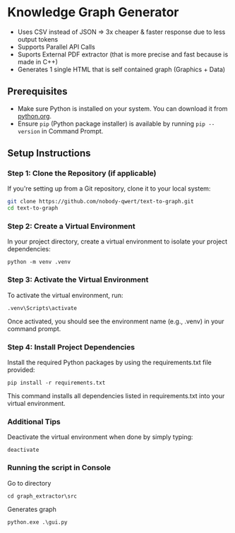 # Knowledge Graph Generator

- Uses CSV instead of JSON => 3x cheaper & faster response due to less output tokens
- Supports Parallel API Calls
- Suports External PDF extractor (that is more precise and fast because is made in C++)
- Generates 1 single HTML that is self contained graph (Graphics + Data)

## Prerequisites

- Make sure Python is installed on your system. You can download it from [python.org](https://www.python.org/).
- Ensure `pip` (Python package installer) is available by running `pip --version` in Command Prompt.

## Setup Instructions

### Step 1: Clone the Repository (if applicable)

If you're setting up from a Git repository, clone it to your local system:

```bash
git clone https://github.com/nobody-qwert/text-to-graph.git
cd text-to-graph
```

### Step 2: Create a Virtual Environment

In your project directory, create a virtual environment to isolate your project dependencies:
```
python -m venv .venv
```

### Step 3: Activate the Virtual Environment

To activate the virtual environment, run:

```
.venv\Scripts\activate
```

Once activated, you should see the environment name (e.g., .venv) in your command prompt.
### Step 4: Install Project Dependencies

Install the required Python packages by using the requirements.txt file provided:

```
pip install -r requirements.txt
```

This command installs all dependencies listed in requirements.txt into your virtual environment.

### Additional Tips
Deactivate the virtual environment when done by simply typing:

```
deactivate
```

### Running the script in Console
Go to directory
```
cd graph_extractor\src
```

Generates graph
```
python.exe .\gui.py
```
